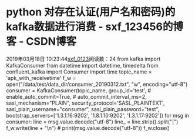 # python 对存在认证(用户名和密码)的kafka数据进行消费 - sxf_123456的博客 - CSDN博客
2019年03月18日 10:23:44[sxf_0123](https://me.csdn.net/sxf_123456)阅读数：24
from kafka import KafkaConsumer
from datetime import datetime, timedelta
from confluent_kafka import Consumer
import time
topic_name = 'apk_with_receivetime'
f_w = open("/data/test/data_dir/consumer_20190312.txt", "w", encoding="utf-8")
consumer = KafkaConsumer(topic_name,
                         group_id='test',
                         # enable_auto_commit=True,
                         # auto_commit_interval_ms=2,
                         sasl_mechanism="PLAIN",
                         security_protocol='SASL_PLAINTEXT',
                         sasl_plain_username="consumer",
                         sasl_plain_password="test",
                         bootstrap_servers=['1.3.1.16:9202', '1.8.1.10:9202', '1.3.1.17:9202'])
for msg in consumer:
    line = msg.value.decode("utf-8")
    line_ = line.strip().split("|")
    f_w.write(line + "\n")
    # print(msg.value.decode("utf-8"))
f_w.close()
